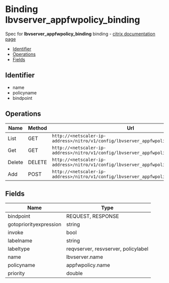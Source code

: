 # Binding lbvserver_appfwpolicy_binding

Spec for **lbvserver_appfwpolicy_binding** binding - [citrix documentation page](https://developer-docs.citrix.com/projects/netscaler-nitro-api/en/11.0/configuration/load-balancing/lbvserver_appfwpolicy_binding/lbvserver_appfwpolicy_binding/)

- [Identifier](#identifier)
- [Operations](#operations)
- [Fields](#fields)

## Identifier

- name
- policyname
- bindpoint

## Operations

| Name | Method | Url |
|----|----|----|
| List | GET | `http://<netscaler-ip-address>/nitro/v1/config/lbvserver_appfwpolicy_binding` |
| Get | GET | `http://<netscaler-ip-address>/nitro/v1/config/lbvserver_appfwpolicy_binding/<name>` |
| Delete | DELETE | `http://<netscaler-ip-address>/nitro/v1/config/lbvserver_appfwpolicy_binding/<name>` |
| Add | POST | `http://<netscaler-ip-address>/nitro/v1/config/lbvserver_appfwpolicy_binding` |

## Fields

| Name | Type |
|----|----|
| bindpoint | REQUEST, RESPONSE |
| gotopriorityexpression | string |
| invoke | bool |
| labelname | string |
| labeltype | reqvserver, resvserver, policylabel |
| name | lbvserver.name |
| policyname | appfwpolicy.name |
| priority | double |

